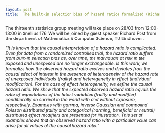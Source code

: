 ```yaml
---
layout: post
title:  The built-in selection bias of hazard ratios formalized (Richard Post)
---
```


The thirteenth statistics group meeting will take place on 28/03 from 12:00-13:00 in Snellius 176. 
We will be joined by guest speaker Richard Post from the department of Mathematics & Computer Science, TU Eindhoven. 

<em>
"It is known that the causal interpretation of a hazard ratio is complicated. Even for data from a randomized controlled trial, the hazard ratio suffers from built-in selection bias as, over time, the individuals at risk in the exposed and unexposed are no longer exchangeable. In this work, we formalize how the observed hazard ratio evolves and deviates from the causal effect of interest in the presence of heterogeneity of the hazard rate of unexposed individuals (frailty) and heterogeneity in effect (individual modification). For the case of effect heterogeneity, we define the causal hazard ratio. We show that the expected observed hazard ratio equals the ratio of expectations of the latent variables (frailty and modifier) conditionally on survival in the world with and without exposure, respectively. Examples with gamma, inverse Gaussian and compound Poisson distributed frailty and categorical (harming, beneficial or neutral) distributed effect modifiers are presented for illustration. This set of examples shows that an observed hazard ratio with a particular value can arise for all values of the causal hazard ratio."
</em>
